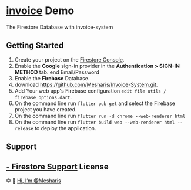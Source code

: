 
# [invoice](https://invoice-system-flutter.web.app/) Demo
The Firestore Database with invoice-system

Getting Started
---------------
1. Create your project on the [Firestore Console](https://console.firebase.google.com).
1. Enable the **Google** sign-in provider in the **Authentication > SIGN-IN METHOD** tab. end  Email/Password
1. Enable the **Firebase** Database.
1. download https://github.com/Mesharis/Invoice-System.git.
1. Add Your web app's Firebase configuration `edit file utils / firebase_options.dart`.
1. On the command line run `flutter pub get` and select the Firebase project you have created.
1. On the command line run `flutter run -d chrome --web-renderer html` 
1. On the command line run `flutter build web --web-renderer html --release` to deploy the application.

Support
-------
[- Firestore Support](https://mesharis.github.io)
License
-------
© 👋 [Hi, I’m @Mesharis](https://mesharis.github.io/)
